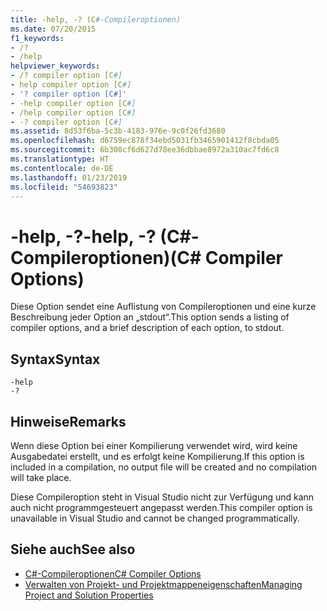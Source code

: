 ```yaml
---
title: -help, -? (C#-Compileroptionen)
ms.date: 07/20/2015
f1_keywords:
- /?
- /help
helpviewer_keywords:
- /? compiler option [C#]
- help compiler option [C#]
- '? compiler option [C#]'
- -help compiler option [C#]
- /help compiler option [C#]
- -? compiler option [C#]
ms.assetid: 8d53f6ba-5c3b-4183-976e-9c0f26fd3680
ms.openlocfilehash: d6759ec878f34ebd5031fb3465901412f8cbda05
ms.sourcegitcommit: 6b308cf6d627d78ee36dbbae8972a310ac7fd6c8
ms.translationtype: HT
ms.contentlocale: de-DE
ms.lasthandoff: 01/23/2019
ms.locfileid: "54693823"
---
```

# <a name="-help---c-compiler-options"></a><span data-ttu-id="cdaa5-103">-help, -?</span><span class="sxs-lookup"><span data-stu-id="cdaa5-103">-help, -?</span></span> <span data-ttu-id="cdaa5-104">(C#-Compileroptionen)</span><span class="sxs-lookup"><span data-stu-id="cdaa5-104">(C# Compiler Options)</span></span>
<span data-ttu-id="cdaa5-105">Diese Option sendet eine Auflistung von Compileroptionen und eine kurze Beschreibung jeder Option an „stdout“.</span><span class="sxs-lookup"><span data-stu-id="cdaa5-105">This option sends a listing of compiler options, and a brief description of each option, to stdout.</span></span>  
  
## <a name="syntax"></a><span data-ttu-id="cdaa5-106">Syntax</span><span class="sxs-lookup"><span data-stu-id="cdaa5-106">Syntax</span></span>  
  
```console  
-help  
-?  
```  
  
## <a name="remarks"></a><span data-ttu-id="cdaa5-107">Hinweise</span><span class="sxs-lookup"><span data-stu-id="cdaa5-107">Remarks</span></span>  
 <span data-ttu-id="cdaa5-108">Wenn diese Option bei einer Kompilierung verwendet wird, wird keine Ausgabedatei erstellt, und es erfolgt keine Kompilierung.</span><span class="sxs-lookup"><span data-stu-id="cdaa5-108">If this option is included in a compilation, no output file will be created and no compilation will take place.</span></span>  
  
 <span data-ttu-id="cdaa5-109">Diese Compileroption steht in Visual Studio nicht zur Verfügung und kann auch nicht programmgesteuert angepasst werden.</span><span class="sxs-lookup"><span data-stu-id="cdaa5-109">This compiler option is unavailable in Visual Studio and cannot be changed programmatically.</span></span>  
  
## <a name="see-also"></a><span data-ttu-id="cdaa5-110">Siehe auch</span><span class="sxs-lookup"><span data-stu-id="cdaa5-110">See also</span></span>

- [<span data-ttu-id="cdaa5-111">C#-Compileroptionen</span><span class="sxs-lookup"><span data-stu-id="cdaa5-111">C# Compiler Options</span></span>](../../../csharp/language-reference/compiler-options/index.md)
- [<span data-ttu-id="cdaa5-112">Verwalten von Projekt- und Projektmappeneigenschaften</span><span class="sxs-lookup"><span data-stu-id="cdaa5-112">Managing Project and Solution Properties</span></span>](/visualstudio/ide/managing-project-and-solution-properties)
